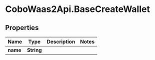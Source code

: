 # CoboWaas2Api.BaseCreateWallet

## Properties

Name | Type | Description | Notes
------------ | ------------- | ------------- | -------------
**name** | **String** |  | 


